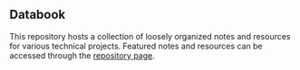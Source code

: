 Databook
--------

This repository hosts a collection of loosely organized notes and resources
for various technical projects. Featured notes and resources can be accessed
through the [repository page](https://nfinit.github.io/databook/).
